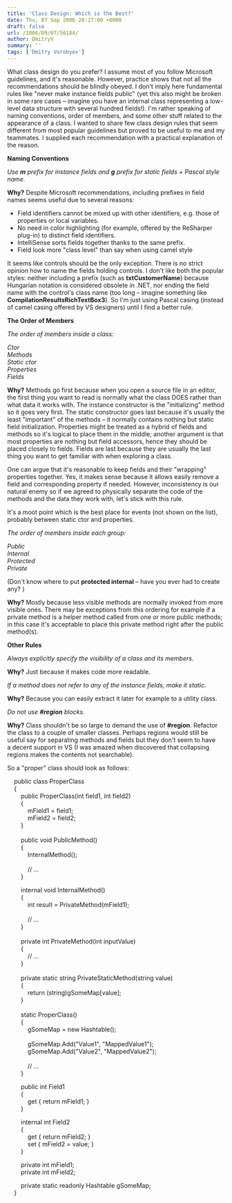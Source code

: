 ```yaml
---
title: 'Class Design: Which is the Best?'
date: Thu, 07 Sep 2006 20:27:00 +0000
draft: false
url: /2006/09/07/56184/
author: DmitryV
summary: ''
tags: ['Dmitry Vorobyev']
---
```


What class design do you prefer? I assume most of you follow Microsoft guidelines, and it's reasonable. However, practice shows that not all the recommendations should be blindly obeyed. I don't imply here fundamental rules like "never make instance fields public" (yet this also might be broken in some rare cases – imagine you have an internal class representing a low-level data structure with several hundred fields!). I'm rather speaking of naming conventions, order of members, and some other stuff related to the appearance of a class. I wanted to share few class design rules that seem different from most popular guidelines but proved to be useful to me and my teammates. I supplied each recommendation with a practical explanation of the reason.

**Naming Conventions**

_Use **m** prefix for instance fields and **g** prefix for static fields + Pascal style name._

**Why?** Despite Microsoft recommendations, including prefixes in field names seems useful due to several reasons:

*   Field identifiers cannot be mixed up with other identifiers, e.g. those of properties or local variables.
*   No need in color highlighting (for example, offered by the ReSharper plug-in) to distinct field identifiers.
*   IntelliSense sorts fields together thanks to the same prefix.
*   Field look more "class level" than say when using camel style

It seems like controls should be the only exception. There is no strict opinion how to name the fields holding controls. I don't like both the popular styles: neither including a prefix (such as **txtCustomerName**) because Hungarian notation is considered obsolete in .NET, nor ending the field name with the control's class name (too long – imagine something like **CompilationResultsRichTextBox3**). So I'm just using Pascal casing (instead of camel casing offered by VS designers) until I find a better rule.

**The Order of Members**

_The order of members inside a class:_

_Ctor  
Methods  
Static ctor  
Properties  
Fields_

**Why?** Methods go first because when you open a source file in an editor, the first thing you want to read is normally what the class DOES rather than what data it works with. The instance constructor is the "initializing" method so it goes very first. The static constructor goes last because it's usually the least "important" of the methods – it normally contains nothing but static field initialization. Properties might be treated as a hybrid of fields and methods so it's logical to place them in the middle; another argument is that most properties are nothing but field accessors, hence they should be placed closely to fields. Fields are last because they are usually the last thing you want to get familiar with when exploring a class.

One can argue that it's reasonable to keep fields and their "wrapping" properties together. Yes, it makes sense because it allows easily remove a field and corresponding property if needed. However, inconsistency is our natural enemy so if we agreed to physically separate the code of the methods and the data they work with, let's stick with this rule.

It's a moot point which is the best place for events (not shown on the list), probably between static ctor and properties.

_The order of members inside each group:_

_Public  
Internal  
Protected  
Private_

(Don't know where to put **protected internal** – have you ever had to create any? )

**Why?** Mostly because less visible methods are normally invoked from more visible ones. There may be exceptions from this ordering for example if a private method is a helper method called from one or more public methods; in this case it's acceptable to place this private method right after the public method(s).

**Other Rules**

_Always explicitly specify the visibility of a class and its members._

**Why?** Just because it makes code more readable.

_If a method does not refer to any of the instance fields, make it static._

**Why?** Because you can easily extract it later for example to a utility class.

_Do not use **#region** blocks._

**Why?** Class shouldn't be so large to demand the use of **#region**. Refactor the class to a couple of smaller classes. Perhaps regions would still be useful say for separating methods and fields but they don't seem to have a decent support in VS (I was amazed when discovered that collapsing regions makes the contents not searchable).

So a "proper" class should look as follows:

    public class ProperClass  
    {  
        public ProperClass(int field1, int field2)  
        {  
            mField1 = field1;  
            mField2 = field2;  
        }  
         
        public void PublicMethod()  
        {  
            InternalMethod();  
             
            // ...  
        }

        internal void InternalMethod()  
        {  
            int result = PrivateMethod(mField1);  
             
            // ...  
        }  
         
        private int PrivateMethod(int inputValue)  
        {  
            // ...  
        }  
         
        private static string PrivateStaticMethod(string value)  
        {  
            return (string)gSomeMap\[value\];  
        }  
         
        static ProperClass()  
        {  
            gSomeMap = new Hashtable();  
              
            gSomeMap.Add("Value1", "MappedValue1");  
            gSomeMap.Add("Value2", "MappedValue2");  
             
            // ...  
        }

        public int Field1  
        {  
            get { return mField1; }  
        }

        internal int Field2  
        {  
            get { return mField2; }  
            set { mField2 = value; }  
        }

        private int mField1;  
        private int mField2;

        private static readonly Hashtable gSomeMap;  
    }







